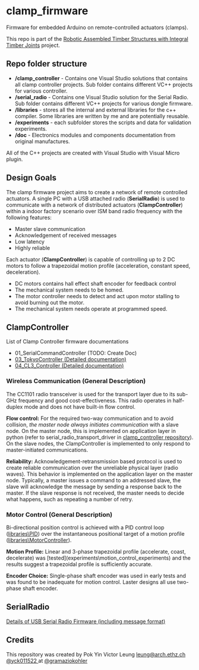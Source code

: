 # clamp_firmware
Firmware for embedded Arduino on remote-controlled actuators (clamps).

This repo is part of the [Robotic Assembled Timber Structures with Integral Timber Joints](https://github.com/gramaziokohler/integral_timber_joints) project. 

## Repo folder structure

- **/clamp_controller** - Contains one Visual Studio solutions that contains all clamp controller projects. Sub folder contains different VC++ projects for various controller.
- **/serial_radio** - Contains one Visual Studio solution for the Serial Radio. Sub folder contains different VC++ projects for various dongle firmware.
- **/libraries** - stores all the internal and external libraries for the c++ compiler. Some libraries are written by me and are potentially reusable. 
- **/experiments** - each subfolder stores the scripts and data for validation experiments.
- **/doc** - Electronics modules and components documentation from original manufactures.

All of the C++ projects are created with Visual Studio with Visual Micro plugin.

## Design Goals

The clamp firmware project aims to create a network of remote controlled actuators. A single PC with a USB attached radio (**SerialRadio**) is used to communicate with a network of distributed actuators (**ClampController**) within a indoor factory scenario over ISM band radio frequency with the following features:

- Master slave communication
- Acknowledgement of received messages
- Low latency
- Highly reliable

Each actuator (**ClampController**) is capable of controlling up to 2 DC motors to follow a trapezoidal motion profile (acceleration, constant speed, deceleration). 

- DC motors contains hall effect shaft encoder for feedback control
- The mechanical system needs to be homed. 
- The motor controller needs to detect and act upon motor stalling to avoid burning out the motor.
- The mechanical system needs operate at programmed speed.



## ClampController

List of Clamp Controller firmware documentations

- 01_SerialCommandController (TODO: Create Doc)
- [03_TokyoController (Detailed documentation)](clamp_controller/03_TokyoController.md)
- [04_CL3_Controller (Detailed documentation)](clamp_controller/04_CL3_Controller.md)

### Wireless Communication (General Description)

The CC1101 radio transceiver is used for the transport layer due to its sub-GHz frequency and good cost-effectiveness. This radio operates in half-duplex mode and does not have built-in flow control.

**Flow control:** For the required two-way communication and to avoid collision, *the master node always initiates communication* with a slave node. On the master node, this is implemented on application layer in python (refer to serial_radio_transport_driver in [clamp_controller repository](https://github.com/gramaziokohler/clamp_controller)). On the slave nodes, the ClampController is implemented to only respond to master-initiated communications.

**Reliability:** Acknowledgement-retransmission based protocol is used to create reliable communication over the unreliable physical layer (radio waves). This behavior is implemented on the application layer on the master node. Typically, a master issues a command to an addressed slave, the slave will acknowledge the message by sending a response back to the master. If the slave response is not received, the master needs to decide what happens, such as repeating a number of retry.

### Motor Control (General Description)

Bi-directional position control is achieved with a PID control loop ([libraries\PID](libraries\PID)) over the instantaneous positional target of a motion profile ([libraries\MotorController](libraries\MotorController)).

**Motion Profile:** Linear and 3-phase trapezoidal profile (accelerate, coast, decelerate) was [tested](experiments\motion_control_experiments\) and the results suggest a trapezoidal profile is sufficiently accurate.

**Encoder Choice:** Single-phase shaft encoder was used in early tests and was found to be inadequate for motion control. Laster designs all use two-phase shaft encoder.

## SerialRadio

[Details of USB Serial Radio Firmware (including message format)](serial_radio/Readme.md)

Credits
-------------

This repository was created by Pok Yin Victor Leung <leung@arch.ethz.ch> [@yck011522 ](https://github.com/yck011522) at [@gramaziokohler](https://github.com/gramaziokohler)


